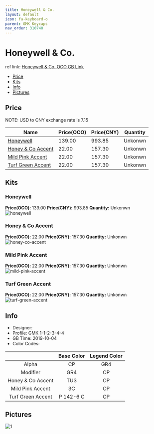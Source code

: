 ```yaml
---
title: Honeywell & Co. 
layout: default
icon: fa-keyboard-o
parent: GMK Keycaps
nav_order: 310740
---
```


# Honeywell & Co. 

ref link: [Honeywell & Co. OCO GB Link](https://www.originativeco.com/products/honeywell-co)  

* [Price](#price)  
* [Kits](#kits)  
* [Info](#info)  
* [Pictures](#pictures)  


## Price  
NOTE: USD to CNY exchange rate is 7.15

| Name          | Price(OCO)    |  Price(CNY) | Quantity |
| ------------- | ------------ |  ---------- | -------- |
|[Honeywell](#honeywell)|139.00|993.85|Unkonwn|
|[Honey & Co Accent](#honey-&-co-accent)|22.00|157.30|Unkonwn|
|[Mild Pink Accent](#mild-pink-accent)|22.00|157.30|Unkonwn|
|[Turf Green Accent](#turf-green-accent)|22.00|157.30|Unkonwn|


## Kits  
### Honeywell  
**Price(OCO):** 139.00    **Price(CNY):** 993.85    **Quantity:** Unkonwn  
<img src="{{ 'assets/images/gmk-keycaps/honeywell&co./kits_pics/honeywell.png' | relative_url }}" alt="honeywell" class="image featured">

### Honey & Co Accent  
**Price(OCO):** 22.00    **Price(CNY):** 157.30    **Quantity:** Unkonwn  
<img src="{{ 'assets/images/gmk-keycaps/honeywell&co./kits_pics/honey-co-accent.png' | relative_url }}" alt="honey-co-accent" class="image featured">

### Mild Pink Accent  
**Price(OCO):** 22.00    **Price(CNY):** 157.30    **Quantity:** Unkonwn  
<img src="{{ 'assets/images/gmk-keycaps/honeywell&co./kits_pics/mild-pink-accent.png' | relative_url }}" alt="mild-pink-accent" class="image featured">

### Turf Green Accent  
**Price(OCO):** 22.00    **Price(CNY):** 157.30    **Quantity:** Unkonwn  
<img src="{{ 'assets/images/gmk-keycaps/honeywell&co./kits_pics/turf-green-accent.png' | relative_url }}" alt="turf-green-accent" class="image featured">


## Info  
* Designer:   
* Profile: GMK 1-1-2-3-4-4  
* GB Time: 2019-10-04  
* Color Codes:  

| |Base Color     | Legend Color
| :-------------: | :-------------: | :------------:
|Alpha|CP|GR4
|Modifier|GR4|CP
|Honey & Co Accent|TU3|CP
|Mild Pink Accent|3C|CP
|Turf Green Accent|P 142-6 C|CP

## Pictures  
<img src="{{ 'assets/images/gmk-keycaps/honeywell/rendering_pics/1.jpg' | relative_url }}" alt="1" class="image featured">
